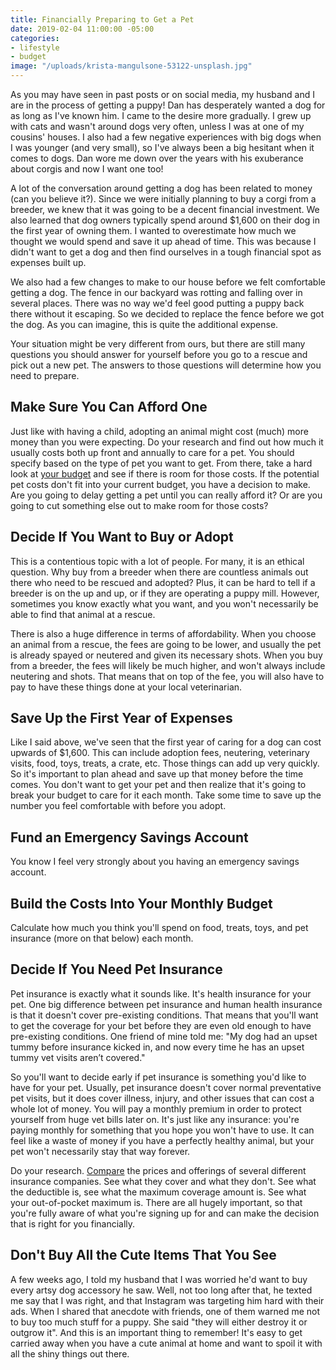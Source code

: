 ```yaml
---
title: Financially Preparing to Get a Pet
date: 2019-02-04 11:00:00 -05:00
categories:
- lifestyle
- budget
image: "/uploads/krista-mangulsone-53122-unsplash.jpg"
---
```


As you may have seen in past posts or on social media, my husband and I are in the process of getting a puppy! Dan has desperately wanted a dog for as long as I've known him. I came to the desire more gradually. I grew up with cats and wasn't around dogs very often, unless I was at one of my cousins' houses. I also had a few negative experiences with big dogs when I was younger (and very small), so I've always been a big hesitant when it comes to dogs. Dan wore me down over the years with his exuberance about corgis and now I want one too!

A lot of the conversation around getting a dog has been related to money (can you believe it?). Since we were initially planning to buy a corgi from a breeder, we knew that it was going to be a decent financial investment. We also learned that dog owners typically spend around $1,600 on their dog in the first year of owning them. I wanted to overestimate how much we thought we would spend and save it up ahead of time. This was because I didn't want to get a dog and then find ourselves in a tough financial spot as expenses built up.

We also had a few changes to make to our house before we felt comfortable getting a dog. The fence in our backyard was rotting and falling over in several places. There was no way we'd feel good putting a puppy back there without it escaping. So we decided to replace the fence before we got the dog. As you can imagine, this is quite the additional expense.

Your situation might be very different from ours, but there are still many questions you should answer for yourself before you go to a rescue and pick out a new pet. The answers to those questions will determine how you need to prepare.

## Make Sure You Can Afford One

Just like with having a child, adopting an animal might cost (much) more money than you were expecting. Do your research and find out how much it usually costs both up front and annually to care for a pet. You should specify based on the type of pet you want to get. From there, take a hard look at [your budget](https://www.maggiegermano.com/blog/how-to-create-a-budget-that-works-for-you/) and see if there is room for those costs. If the potential pet costs don't fit into your current budget, you have a decision to make. Are you going to delay getting a pet until you can really afford it? Or are you going to cut something else out to make room for those costs?

## Decide If You Want to Buy or Adopt

This is a contentious topic with a lot of people. For many, it is an ethical question. Why buy from a breeder when there are countless animals out there who need to be rescued and adopted? Plus, it can be hard to tell if a breeder is on the up and up, or if they are operating a puppy mill. However, sometimes you know exactly what you want, and you won't necessarily be able to find that animal at a rescue.

There is also a huge difference in terms of affordability. When you choose an animal from a rescue, the fees are going to be lower, and usually the pet is already spayed or neutered and given its necessary shots. When you buy from a breeder, the fees will likely be much higher, and won't always include neutering and shots. That means that on top of the fee, you will also have to pay to have these things done at your local veterinarian.

## Save Up the First Year of Expenses

Like I said above, we've seen that the first year of caring for a dog can cost upwards of $1,600. This can include adoption fees, neutering, veterinary visits, food, toys, treats, a crate, etc. Those things can add up very quickly. So it's important to plan ahead and save up that money before the time comes. You don't want to get your pet and then realize that it's going to break your budget to care for it each month. Take some time to save up the number you feel comfortable with before you adopt.

## Fund an Emergency Savings Account

You know I feel very strongly about you having an emergency savings account. 

## Build the Costs Into Your Monthly Budget

Calculate how much you think you'll spend on food, treats, toys, and pet insurance (more on that below) each month.

## Decide If You Need Pet Insurance

Pet insurance is exactly what it sounds like. It's health insurance for your pet. One big difference between pet insurance and human health insurance is that it doesn't cover pre-existing conditions. That means that you'll want to get the coverage for your bet before they are even old enough to have pre-existing conditions. One friend of mine told me: "My dog had an upset tummy before insurance kicked in, and now every time he has an upset tummy vet visits aren’t covered." 

So you'll want to decide early if pet insurance is something you'd like to have for your pet. Usually, pet insurance doesn't cover normal preventative pet visits, but it does cover illness, injury, and other issues that can cost a whole lot of money. You will pay a monthly premium in order to protect yourself from huge vet bills later on. It's just like any insurance: you're paying monthly for something that you hope you won't have to use. It can feel like a waste of money if you have a perfectly healthy animal, but your pet won't necessarily stay that way forever. 

Do your research. [Compare](https://www.petinsurancereview.com/dog-insurance) the prices and offerings of several different insurance companies. See what they cover and what they don't. See what the deductible is, see what the maximum coverage amount is. See what your out-of-pocket maximum is. There are all hugely important, so that you're fully aware of what you're signing up for and can make the decision that is right for you financially.

## Don't Buy All the Cute Items That You See

A few weeks ago, I told my husband that I was worried he'd want to buy every artsy dog accessory he saw. Well, not too long after that, he texted me say that I was right, and that Instagram was targeting him hard with their ads. When I shared that anecdote with friends, one of them warned me not to buy too much stuff for a puppy. She said "they will either destroy it or outgrow it". And this is an important thing to remember! It's easy to get carried away when you have a cute animal at home and want to spoil it with all the shiny things out there.